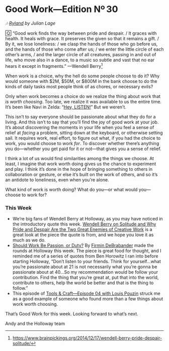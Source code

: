 # Good Work—Edition Nº 30

*🎶 [Ryland](https://open.spotify.com/track/5ESqKJ1kmGJMd2uaVW6YEM?si=Y3Y8i033TxaHphg-dAsktQ) by
Julian Lage*

🅀 “Good work finds the way between pride and despair.
/ It graces with health.
It heals with grace.
It preserves the given so that it remains a gift.
/ By it, we lose loneliness:
/ we clasp the hands of those who go before us, and the hands of those who come after us;
/ we enter the little circle of each other’s arms, / and the larger circle of all
creatures, passing in and out of life, who move also in a dance, to a music so subtle and
vast that no ear hears it except in fragments.”
—Wendell Berry[^1]

When work is a choice, why the hell do some people choose to do it?
Why would someone with $2M, $50M, or $800M in the bank choose to do the kinds of daily
tasks most people think of as chores, or necessary evils?

Only when work becomes a choice do we realize the thing about work that *is worth choosing*.
Too late, we realize it was available to us the entire time.
It’s been like Navi in Zelda:
“[Hey, LISTEN!](https://www.youtube.com/watch?v=seKaU-qQuts)” But we weren’t.

This isn’t to say everyone should be passionate about what they do for a living.
And this isn’t to say that you’ll find the joy of good work at your job.
It’s about discovering the moments in your life when you feel a sense of relief at *facing*
a problem, sitting down at the keyboard, or otherwise setting sail.
It requires work, real effort, to figure out what, if you had the choice to work, you
would choose to work *for*. To discover whether there’s anything you do—whether you get
paid for it or not—that gives you a sense of relief.

I think a lot of us would find similarities among the things we choose.
At least, I imagine that work worth doing gives us the chance to experiment and play.
I think it’s done in the hope of bringing something to others in collaboration or gesture,
or else it’s built on the work of others, and so it’s an antidote to loneliness, even when
you’re alone.

What kind of work is worth doing?
What do you—or what would you—choose to work for?

### This Week

- We’re big fans of Wendell Berry at Holloway, as you may have noticed in the introductory
  quote this week.
  [Wendell Berry on Solitude and Why Pride and Despair Are the Two Great Enemies of Creative Work](https://www.brainpickings.org/2014/12/17/wendell-berry-pride-despair-solitude/)
  is a great look at the piece the quote is from, and we hope you love it as much as we do.
- [Should Work Be Passion, or Duty?](https://www.nytimes.com/2019/09/02/opinion/should-work-be-passion-or-duty.html)
  By [Firmin DeBrabander](https://twitter.com/Firdebrabander) made the rounds at Holloway this
  week. The piece is great food for thought, and I reminded me of a series of quotes from
  Ben Horowitz I ran into before starting Holloway, “Don’t listen to your friends.
  Think for yourself…what you’re passionate about at 21 is not necessarily what you’re gonna
  be passionate about at 40…So my recommendation would be follow your contribution.
  Find the thing that you’re great at, put that into the world, contribute to others, help
  the world be better and that is the thing to follow.”
- This episode of
  [Tools & Craft—Episode 04 with Louis Pouzin](https://www.notion.so/tools-and-craft/04-louis-pouzin)
  struck me as a good example of someone who found more than a few things about work worth
  choosing.

That’s Good Work for this week.
Looking forward to what’s next.

Andy and the Holloway team

[^1]: <https://www.brainpickings.org/2014/12/17/wendell-berry-pride-despair-solitude/>
